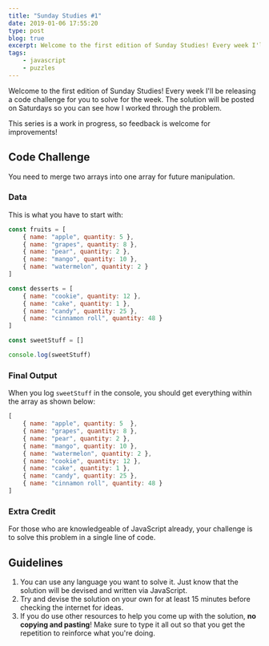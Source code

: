 ```yaml
---
title: "Sunday Studies #1"
date: 2019-01-06 17:55:20
type: post
blog: true
excerpt: Welcome to the first edition of Sunday Studies! Every week I'll be releasing a code challenge for you to solve for the week. The solution will be posted on Saturdays so you can see how I worked through the problem.
tags:
    - javascript
    - puzzles
---
```


Welcome to the first edition of Sunday Studies! Every week I'll be releasing a code challenge for you to solve for the week. The solution will be posted on Saturdays so you can see how I worked through the problem.

This series is a work in progress, so feedback is welcome for improvements!

## Code Challenge

You need to merge two arrays into one array for future manipulation. 

### Data

This is what you have to start with:

```js
const fruits = [
    { name: "apple", quantity: 5 },
    { name: "grapes", quantity: 8 },
    { name: "pear", quantity: 2 },
    { name: "mango", quantity: 10 },
    { name: "watermelon", quantity: 2 }
]

const desserts = [
    { name: "cookie", quantity: 12 },
    { name: "cake", quantity: 1 },
    { name: "candy", quantity: 25 },
    { name: "cinnamon roll", quantity: 48 }
]

const sweetStuff = []

console.log(sweetStuff)
```

### Final Output

When you log `sweetStuff` in the console, you should get everything within the array as shown below:

```js
[
    { name: "apple", quantity: 5  },
    { name: "grapes", quantity: 8 },
    { name: "pear", quantity: 2 },
    { name: "mango", quantity: 10 },
    { name: "watermelon", quantity: 2 },
    { name: "cookie", quantity: 12 },
    { name: "cake", quantity: 1 },
    { name: "candy", quantity: 25 },
    { name: "cinnamon roll", quantity: 48 }
]
```

### Extra Credit

For those who are knowledgeable of JavaScript already, your challenge is to solve this problem in a single line of code.

## Guidelines

1. You can use any language you want to solve it. Just know that the solution will be devised and written via JavaScript.
1. Try and devise the solution on your own for at least 15 minutes before checking the internet for ideas.
1. If you do use other resources to help you come up with the solution, **no copying and pasting**! Make sure to type it all out so that you get the repetition to reinforce what you're doing.
